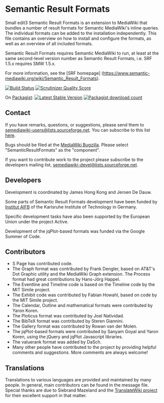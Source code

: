 # Semantic Result Formats
Small edit3
Semantic Result Formats is an extension to MediaWiki that bundles a number of
result formats for Semantic MediaWiki's inline queries. The individual formats
can be added to the installation independently. This file contains an
overview on how to install and configure the formats, as well as an overview
of all included formats.

Semantic Result Formats requires Semantic MediaWiki to run, at least at the
same second-level version number as Semantic Result Formats, i.e. SRF 1.5.x
requires SMW 1.5.x.

For more information, see the [SRF homepage]
(https://www.semantic-mediawiki.org/wiki/Semantic_Result_Formats).

[![Build Status](https://secure.travis-ci.org/SemanticMediaWiki/SemanticResultFormats.png?branch=master)](http://travis-ci.org/SemanticMediaWiki/SemanticResultFormats)
[![Scrutinizer Quality Score](https://scrutinizer-ci.com/g/SemanticMediaWiki/SemanticResultFormats/badges/quality-score.png?s=a2f091e91cb9c8aa297e028f2f30d99153446796)](https://scrutinizer-ci.com/g/SemanticMediaWiki/SemanticResultFormats/)

On [Packagist](https://packagist.org/packages/mediawiki/semantic-result-formats):
[![Latest Stable Version](https://poser.pugx.org/mediawiki/semantic-result-formats/version.png)](https://packagist.org/packages/mediawiki/semantic-result-formats)
[![Packagist download count](https://poser.pugx.org/mediawiki/semantic-result-formats/d/total.png)](https://packagist.org/packages/mediawiki/semantic-result-formats)

## Contact

If you have remarks, questions, or suggestions, please send them to
semediawiki-users@lists.sourceforge.net. You can subscribe to this
list [here](http://sourceforge.net/mailarchive/forum.php?forum_name=semediawiki-user).

Bugs should be filed at the [MediaWiki Bugzilla](http://bugzilla.wikimedia.org/).
Please select "SemanticResultFormats" as the "component".

If you want to contribute work to the project please subscribe to the
developers mailing list, semediawiki-devel@lists.sourceforge.net.

## Developers

Development is coordinated by James Hong Kong and Jeroen De Dauw.

Some parts of Semantic Result Formats development have been funded by
[Institut AIFB](http://www.aifb.kit.edu/web/Hauptseite) of the
Karlsruhe Institute of Technology in Germany.

Specific development tasks have also been supported by the European Union
under the project Active.

Development of the jqPlot-based formats was funded via the Google Summer
of Code.

## Contributors

* S Page has contributed code.
* The Graph format was contributed by Frank Dengler, based on AT&T's Dot
Graphic utility and the MediaWiki Graph extension. The Process format
had great contributions by Hans-Jörg Happel.
* The Eventline and Timeline code is based on the Timeline code by the
MIT Simile project.
* The Exhibit code was contributed by Fabian Howahl, based on code by the
MIT Simile project.
* The Calendar, Outline and mathematical formats were contributed by Yaron Koren.
* The Ploticus format was contributed by Joel Natividad.
* The BibTeX format was contributed by Steren Giannini.
* The Gallery format was contributed by Rowan van der Molen.
* The jqPlot-based formats were contributed by Sanyam Goyal and Yaron Koren,
using the jQuery and jqPlot Javascript libraries.
* The valuerank format was added by DaSch.
* Many other people have contributed to the project by providing helpful
comments and suggestions. More comments are always welcome!

## Translations

Translations to various languages are provided and maintained by many people.
In general, main contributors can be found in the message file. Special thanks
are due to Siebrand Mazeland and the [TranslateWiki project](https://translatewiki.net) for their
excellent support in that matter.
